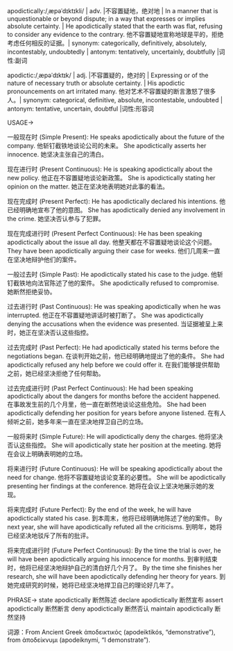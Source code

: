 apodictically:/ˌæpəˈdɪktɪkli/ | adv. |不容置疑地，绝对地 | In a manner that is unquestionable or beyond dispute; in a way that expresses or implies absolute certainty. |  He apodictically stated that the earth was flat, refusing to consider any evidence to the contrary. 他不容置疑地宣称地球是平的，拒绝考虑任何相反的证据。| synonym: categorically, definitively, absolutely, incontestably, undoubtedly | antonym: tentatively, uncertainly, doubtfully |词性:副词

apodictic:/ˌæpəˈdɪktɪk/ | adj. |不容置疑的，绝对的 | Expressing or of the nature of necessary truth or absolute certainty. |  His apodictic pronouncements on art irritated many. 他对艺术不容置疑的断言激怒了很多人。| synonym: categorical, definitive, absolute, incontestable, undoubted | antonym: tentative, uncertain, doubtful |词性:形容词


USAGE->

一般现在时 (Simple Present):
He speaks apodictically about the future of the company.  他斩钉截铁地谈论公司的未来。
She apodictically asserts her innocence. 她坚决主张自己的清白。

现在进行时 (Present Continuous):
He is speaking apodictically about the new policy. 他正在不容置疑地谈论新政策。
She is apodictically stating her opinion on the matter. 她正在坚决地表明她对此事的看法。

现在完成时 (Present Perfect):
He has apodictically declared his intentions. 他已经明确地宣布了他的意图。
She has apodictically denied any involvement in the crime. 她坚决否认参与了犯罪。

现在完成进行时 (Present Perfect Continuous):
He has been speaking apodictically about the issue all day. 他整天都在不容置疑地谈论这个问题。
They have been apodictically arguing their case for weeks. 他们几周来一直在坚决地辩护他们的案件。


一般过去时 (Simple Past):
He apodictically stated his case to the judge. 他斩钉截铁地向法官陈述了他的案件。
She apodictically refused to compromise. 她断然拒绝妥协。

过去进行时 (Past Continuous):
He was speaking apodictically when he was interrupted. 他正在不容置疑地讲话时被打断了。
She was apodictically denying the accusations when the evidence was presented.  当证据被呈上来时，她正在坚决否认这些指控。


过去完成时 (Past Perfect):
He had apodictically stated his terms before the negotiations began. 在谈判开始之前，他已经明确地提出了他的条件。
She had apodictically refused any help before we could offer it. 在我们能够提供帮助之前，她已经坚决拒绝了任何帮助。

过去完成进行时 (Past Perfect Continuous):
He had been speaking apodictically about the dangers for months before the accident happened. 在事故发生前的几个月里，他一直在断然地谈论这些危险。
She had been apodictically defending her position for years before anyone listened. 在有人倾听之前，她多年来一直在坚决地捍卫自己的立场。


一般将来时 (Simple Future):
He will apodictically deny the charges. 他将坚决否认这些指控。
She will apodictically state her position at the meeting. 她将在会议上明确表明她的立场。


将来进行时 (Future Continuous):
He will be speaking apodictically about the need for change. 他将不容置疑地谈论变革的必要性。
She will be apodictically presenting her findings at the conference. 她将在会议上坚决地展示她的发现。


将来完成时 (Future Perfect):
By the end of the week, he will have apodictically stated his case. 到本周末，他将已经明确地陈述了他的案件。
By next year, she will have apodictically refuted all the criticisms. 到明年，她将已经坚决地驳斥了所有的批评。


将来完成进行时 (Future Perfect Continuous):
By the time the trial is over, he will have been apodictically arguing his innocence for months. 到审判结束时，他将已经坚决地辩护自己的清白好几个月了。
By the time she finishes her research, she will have been apodictically defending her theory for years.  到她完成研究的时候，她将已经坚决地捍卫自己的理论好几年了。



PHRASE->
state apodictically  断然陈述
declare apodictically  断然宣布
assert apodictically 断然断言
deny apodictically 断然否认
maintain apodictically  断然坚持

词源：From Ancient Greek ἀποδεικτικός (apodeiktikós, “demonstrative”), from ἀποδείκνυμι (apodeíknymi, “I demonstrate”).
